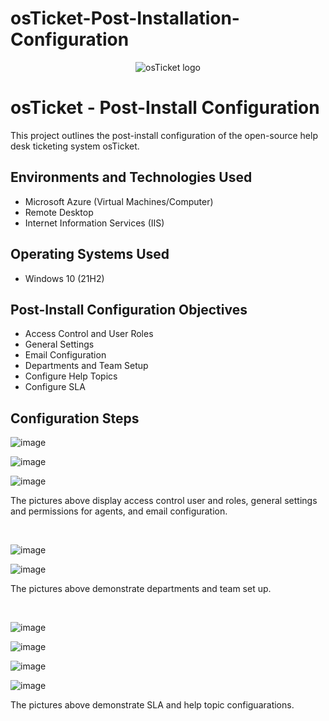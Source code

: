 # osTicket-Post-Installation-Configuration
<p align="center">
<img src="https://i.imgur.com/Clzj7Xs.png" alt="osTicket logo"/>
</p>

<h1>osTicket - Post-Install Configuration</h1>
This project outlines the post-install configuration of the open-source help desk ticketing system osTicket.<br />



<h2>Environments and Technologies Used</h2>

- Microsoft Azure (Virtual Machines/Computer)
- Remote Desktop
- Internet Information Services (IIS)

<h2>Operating Systems Used </h2>

- Windows 10</b> (21H2)

<h2>Post-Install Configuration Objectives</h2>

- Access Control and User Roles
- General Settings
- Email Configuration
- Departments and Team Setup 
- Configure Help Topics
- Configure SLA
<h2>Configuration Steps</h2>

<p>

![image](https://github.com/DabneyV/osTicket-Post-Installation-Configuration/assets/148362429/920e557b-ec2b-4eb5-8e69-d0efa2ec5630)

![image](https://github.com/DabneyV/osTicket-Post-Installation-Configuration/assets/148362429/90508617-d189-459e-b0cf-1eb1e3705995)

![image](https://github.com/DabneyV/osTicket-Post-Installation-Configuration/assets/148362429/00c446db-faab-42cf-b2f6-d5d8dbe50293)


</p>
<p>
The pictures above display access control user and roles, general settings and permissions for agents, and email configuration.
</p>
<br />

<p>
  
![image](https://github.com/DabneyV/osTicket-Post-Installation-Configuration/assets/148362429/4ce608b5-b2d3-418b-82ea-f55b53579b27)

![image](https://github.com/DabneyV/osTicket-Post-Installation-Configuration/assets/148362429/1aed154d-3781-44cd-87d9-125d5ebaf8ef)



</p>
<p>
The pictures above demonstrate departments and team set up. 
</p>
<br />

<p>
  
![image](https://github.com/DabneyV/osTicket-Post-Installation-Configuration/assets/148362429/bd9643b7-a030-4a50-b7b7-8695b4b496dd)

![image](https://github.com/DabneyV/osTicket-Post-Installation-Configuration/assets/148362429/ee97ebeb-c44d-46b4-bc2e-f9375de48d13)

![image](https://github.com/DabneyV/osTicket-Post-Installation-Configuration/assets/148362429/54af4065-15ca-4950-b332-8f95ad83fff6)

![image](https://github.com/DabneyV/osTicket-Post-Installation-Configuration/assets/148362429/d11737d2-5476-4386-9de2-1c33fea86bd1)


</p>
<p>
The pictures above demonstrate SLA and help topic configuarations.
</p>
<br />
